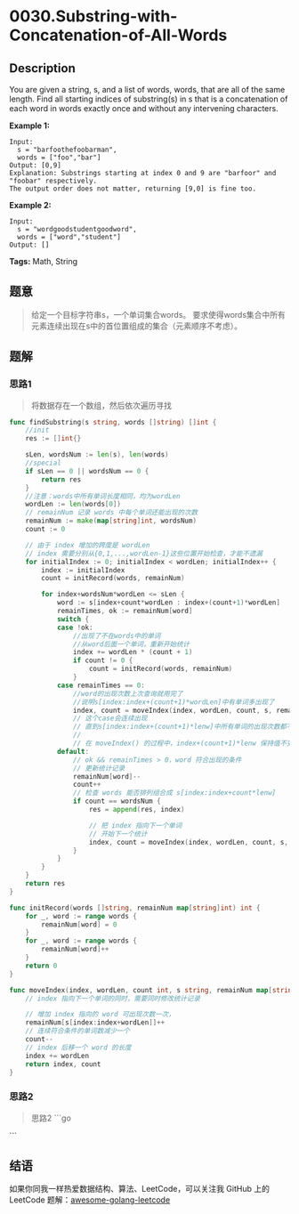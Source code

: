 # 0030.Substring-with-Concatenation-of-All-Words

## Description

You are given a string, s, and a list of words, words, that are all of the same length. Find all starting indices of substring\(s\) in s that is a concatenation of each word in words exactly once and without any intervening characters.

**Example 1:**

```text
Input:
  s = "barfoothefoobarman",
  words = ["foo","bar"]
Output: [0,9]
Explanation: Substrings starting at index 0 and 9 are "barfoor" and "foobar" respectively.
The output order does not matter, returning [9,0] is fine too.
```

**Example 2:**

```text
Input:
  s = "wordgoodstudentgoodword",
  words = ["word","student"]
Output: []
```

**Tags:** Math, String

## 题意

> 给定一个目标字符串s，一个单词集合words。 要求使得words集合中所有元素连续出现在s中的首位置组成的集合（元素顺序不考虑）。

## 题解

### 思路1

> 将数据存在一个数组，然后依次遍历寻找

```go
func findSubstring(s string, words []string) []int {
    //init
    res := []int{}

    sLen, wordsNum := len(s), len(words)
    //special
    if sLen == 0 || wordsNum == 0 {
        return res
    }
    //注意：words中所有单词长度相同，均为wordLen
    wordLen := len(words[0])
    // remainNum 记录 words 中每个单词还能出现的次数
    remainNum := make(map[string]int, wordsNum)
    count := 0

    // 由于 index 增加的跨度是 wordLen
    // index 需要分别从{0,1,...,wordLen-1}这些位置开始检查，才能不遗漏
    for initialIndex := 0; initialIndex < wordLen; initialIndex++ {
        index := initialIndex
        count = initRecord(words, remainNum)

        for index+wordsNum*wordLen <= sLen {
            word := s[index+count*wordLen : index+(count+1)*wordLen]
            remainTimes, ok := remainNum[word]
            switch {
            case !ok:
                //出现了不在words中的单词
                //从word后面一个单词，重新开始统计
                index += wordLen * (count + 1)
                if count != 0 {
                    count = initRecord(words, remainNum)
                }
            case remainTimes == 0:
                //word的出现次数上次查询就用完了
                //说明s[index:index+(count+1)*wordLen]中有单词多出现了
                index, count = moveIndex(index, wordLen, count, s, remainNum)
                // 这个case会连续出现
                // 直到s[index:index+(count+1)*lenw]中所有单词的出现次数都不超标
                //
                // 在 moveIndex() 的过程中，index+(count+1)*lenw 保持值不变
            default:
                // ok && remainTimes > 0，word 符合出现的条件
                // 更新统计记录
                remainNum[word]--
                count++
                // 检查 words 能否排列组合成 s[index:index+count*lenw]
                if count == wordsNum {
                    res = append(res, index)

                    // 把 index 指向下一个单词
                    // 开始下一个统计
                    index, count = moveIndex(index, wordLen, count, s, remainNum)
                }
            }
        }
    }
    return res
}

func initRecord(words []string, remainNum map[string]int) int {
    for _, word := range words {
        remainNum[word] = 0
    }
    for _, word := range words {
        remainNum[word]++
    }
    return 0
}

func moveIndex(index, wordLen, count int, s string, remainNum map[string]int) (int, int) {
    // index 指向下一个单词的同时，需要同时修改统计记录

    // 增加 index 指向的 word 可出现次数一次，
    remainNum[s[index:index+wordLen]]++
    // 连续符合条件的单词数减少一个
    count--
    // index 后移一个 word 的长度
    index += wordLen
    return index, count
}
```

### 思路2

> 思路2 \`\`\`go

\`\`\`

## 结语

如果你同我一样热爱数据结构、算法、LeetCode，可以关注我 GitHub 上的 LeetCode 题解：[awesome-golang-leetcode](https://github.com/kylesliu/awesome-golang-algorithm)


